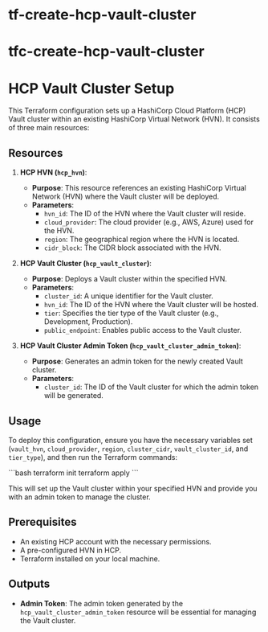 # tf-create-hcp-vault-cluster
# tfc-create-hcp-vault-cluster

# HCP Vault Cluster Setup

This Terraform configuration sets up a HashiCorp Cloud Platform (HCP) Vault cluster within an existing HashiCorp Virtual Network (HVN). It consists of three main resources:

## Resources

1. **HCP HVN (`hcp_hvn`)**:
   - **Purpose**: This resource references an existing HashiCorp Virtual Network (HVN) where the Vault cluster will be deployed.
   - **Parameters**:
     - `hvn_id`: The ID of the HVN where the Vault cluster will reside.
     - `cloud_provider`: The cloud provider (e.g., AWS, Azure) used for the HVN.
     - `region`: The geographical region where the HVN is located.
     - `cidr_block`: The CIDR block associated with the HVN.

2. **HCP Vault Cluster (`hcp_vault_cluster`)**:
   - **Purpose**: Deploys a Vault cluster within the specified HVN.
   - **Parameters**:
     - `cluster_id`: A unique identifier for the Vault cluster.
     - `hvn_id`: The ID of the HVN where the Vault cluster will be hosted.
     - `tier`: Specifies the tier type of the Vault cluster (e.g., Development, Production).
     - `public_endpoint`: Enables public access to the Vault cluster.

3. **HCP Vault Cluster Admin Token (`hcp_vault_cluster_admin_token`)**:
   - **Purpose**: Generates an admin token for the newly created Vault cluster.
   - **Parameters**:
     - `cluster_id`: The ID of the Vault cluster for which the admin token will be generated.

## Usage

To deploy this configuration, ensure you have the necessary variables set (`vault_hvn`, `cloud_provider`, `region`, `cluster_cidr`, `vault_cluster_id`, and `tier_type`), and then run the Terraform commands:

\`\`\`bash
terraform init
terraform apply
\`\`\`

This will set up the Vault cluster within your specified HVN and provide you with an admin token to manage the cluster.

## Prerequisites

- An existing HCP account with the necessary permissions.
- A pre-configured HVN in HCP.
- Terraform installed on your local machine.

## Outputs

- **Admin Token**: The admin token generated by the `hcp_vault_cluster_admin_token` resource will be essential for managing the Vault cluster.